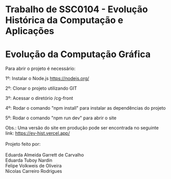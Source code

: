 # Trabalho de SSC0104 - Evolução Histórica da Computação e Aplicações

# Evolução da Computação Gráfica

Para abrir o projeto é necessário:

1º: Instalar o Node.js
https://nodejs.org/

2º: Clonar o projeto utilizando GIT

3º: Acessar o diretório /cg-front

4º: Rodar o comando "npm install" para instalar as dependências do projeto

5º: Rodar o comando "npm run dev" para abrir o site

Obs.: Uma versão do site em produção pode ser encontrada no seguinte link:
https://ev-hist.vercel.app/
\
\
Projeto feito por:\
\
Eduarda Almeida Garrett de Carvalho\
Eduarda Tuboy Nardin\
Felipe Volkweis de Oliveira\
Nicolas Carreiro Rodrigues
